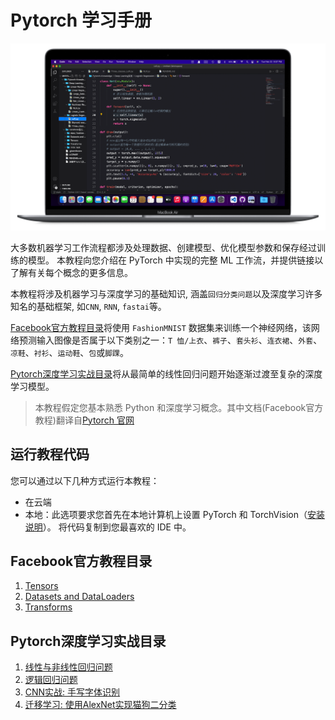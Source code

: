 # Pytorch 学习手册
![](https://github.com/HuangRunHua/Pytorch-Knowledge/blob/main/cover.png)

大多数机器学习工作流程都涉及处理数据、创建模型、优化模型参数和保存经过训练的模型。 本教程向您介绍在 PyTorch 中实现的完整 ML 工作流，并提供链接以了解有关每个概念的更多信息。

本教程将涉及机器学习与深度学习的基础知识, 涵盖`回归分类问题`以及深度学习许多知名的基础框架, 如`CNN`, `RNN`, `fastai`等。

[Facebook官方教程目录](https://github.com/HuangRunHua/Pytorch-Knowledge/tree/main/Facebook官方教程)将使用 `FashionMNIST` 数据集来训练一个神经网络，该网络预测输入图像是否属于以下类别之一：`T 恤/上衣`、`裤子`、`套头衫`、`连衣裙`、`外套`、`凉鞋`、`衬衫`、`运动鞋`、`包`或`脚踝`。

[Pytorch深度学习实战目录](https://github.com/HuangRunHua/Pytorch-Knowledge/tree/main/Deep%20Leaning实战)将从最简单的线性回归问题开始逐渐过渡至复杂的深度学习模型。

> 本教程假定您基本熟悉 Python 和深度学习概念。其中文档(Facebook官方教程)翻译自[Pytorch 官网](https://pytorch.org/tutorials/beginner/basics/intro.html)

## 运行教程代码

您可以通过以下几种方式运行本教程：

- 在云端
- 本地：此选项要求您首先在本地计算机上设置 PyTorch 和 TorchVision（[安装说明](https://pytorch.org/get-started/locally/)）。 将代码复制到您最喜欢的 IDE 中。

## Facebook官方教程目录
1. [Tensors](https://github.com/HuangRunHua/Pytorch-Knowledge/blob/main/Tensors/Introduction.md)
2. [Datasets and DataLoaders](https://github.com/HuangRunHua/Pytorch-Knowledge/blob/main/Datasets%20and%20DataLoaders/Introduction.md)
3. [Transforms](https://github.com/HuangRunHua/Pytorch-Knowledge/tree/main/Transforms)

## Pytorch深度学习实战目录
1. [线性与非线性回归问题](https://github.com/HuangRunHua/Pytorch-Knowledge/tree/main/Deep%20Leaning实战/Linear-Nonlinear%20Regression)
2. [逻辑回归问题](https://github.com/HuangRunHua/Pytorch-Knowledge/tree/main/Deep%20Leaning实战/Logistic%20Regression)
3. [CNN实战: 手写字体识别](https://github.com/HuangRunHua/Pytorch-Knowledge/tree/main/Deep%20Leaning实战/CNN)
4. [迁移学习: 使用AlexNet实现猫狗二分类](https://github.com/HuangRunHua/Pytorch-Knowledge/tree/main/Deep%20Leaning实战/Transfer%20Learning)

